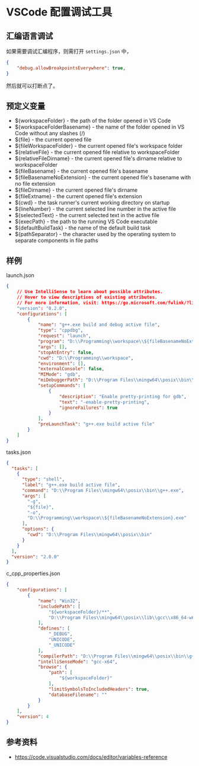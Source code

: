 # VSCode 配置调试工具

[annotation]: [id] (1b1ed6ff-325b-4b79-afb6-b8b1e5b6899a)
[annotation]: [status] (protect)
[annotation]: [create_time] (2019-04-26 15:54:43)
[annotation]: [category] (计算机技术)
[annotation]: [tags] (C/C++)
[annotation]: [comments] (false)
[annotation]: [url] (http://blog.ccyg.studio/article/1b1ed6ff-325b-4b79-afb6-b8b1e5b6899a)

## 汇编语言调试

如果需要调试汇编程序，则需打开 `settings.json` 中，

```json
{
    "debug.allowBreakpointsEverywhere": true,
}
```

然后就可以打断点了。

## 预定义变量

- ${workspaceFolder} - the path of the folder opened in VS Code
- ${workspaceFolderBasename} - the name of the folder opened in VS Code without any slashes (/)
- ${file} - the current opened file
- ${fileWorkspaceFolder} - the current opened file's workspace folder
- ${relativeFile} - the current opened file relative to workspaceFolder
- ${relativeFileDirname} - the current opened file's dirname relative to workspaceFolder
- ${fileBasename} - the current opened file's basename
- ${fileBasenameNoExtension} - the current opened file's basename with no file extension
- ${fileDirname} - the current opened file's dirname
- ${fileExtname} - the current opened file's extension
- ${cwd} - the task runner's current working directory on startup
- ${lineNumber} - the current selected line number in the active file
- ${selectedText} - the current selected text in the active file
- ${execPath} - the path to the running VS Code executable
- ${defaultBuildTask} - the name of the default build task
- ${pathSeparator} - the character used by the operating system to separate components in file paths


## 样例

launch.json

```json
{
    // Use IntelliSense to learn about possible attributes.
    // Hover to view descriptions of existing attributes.
    // For more information, visit: https://go.microsoft.com/fwlink/?linkid=830387
    "version": "0.2.0",
    "configurations": [
        {
            "name": "g++.exe build and debug active file",
            "type": "cppdbg",
            "request": "launch",
            "program": "D:\\Programming\\workspace\\${fileBasenameNoExtension}.exe",
            "args": [],
            "stopAtEntry": false,
            "cwd": "D:\\Programming\\workspace",
            "environment": [],
            "externalConsole": false,
            "MIMode": "gdb",
            "miDebuggerPath": "D:\\Program Files\\mingw64\\posix\\bin\\gdb.exe",
            "setupCommands": [
                {
                    "description": "Enable pretty-printing for gdb",
                    "text": "-enable-pretty-printing",
                    "ignoreFailures": true
                }
            ],
            "preLaunchTask": "g++.exe build active file"
        }
    ]
}
```

tasks.json

```json
{
  "tasks": [
    {
      "type": "shell",
      "label": "g++.exe build active file",
      "command": "D:\\Program Files\\mingw64\\posix\\bin\\g++.exe",
      "args": [
        "-g",
        "${file}",
        "-o",
        "D:\\Programming\\workspace\\${fileBasenameNoExtension}.exe"
      ],
      "options": {
        "cwd": "D:\\Program Files\\mingw64\\posix\\bin"
      }
    }
  ],
  "version": "2.0.0"
}
```

c_cpp_properties.json

```json
{
    "configurations": [
        {
            "name": "Win32",
            "includePath": [
                "${workspaceFolder}/**",
                "D:\\Program Files\\mingw64\\posix\\lib\\gcc\\x86_64-w64-mingw32\\8.1.0\\include\\c++"
            ],
            "defines": [
                "_DEBUG",
                "UNICODE",
                "_UNICODE"
            ],
            "compilerPath": "D:\\Program Files\\mingw64\\posix\\bin\\g++.exe",
            "intelliSenseMode": "gcc-x64",
            "browse": {
                "path": [
                    "${workspaceFolder}"
                ],
                "limitSymbolsToIncludedHeaders": true,
                "databaseFilename": ""
            }
        }
    ],
    "version": 4
}
```

## 参考资料

- <https://code.visualstudio.com/docs/editor/variables-reference>

